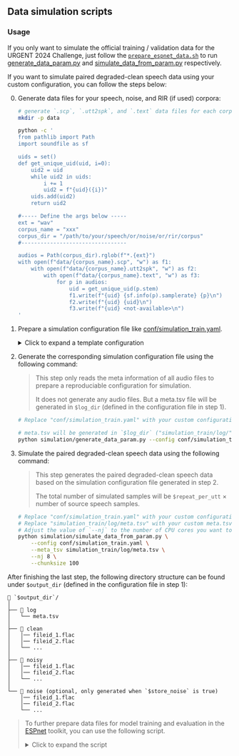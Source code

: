 ## Data simulation scripts

### Usage

If you only want to simulate the official training / validation data for the URGENT 2024 Challenge, just follow the [`prepare_espnet_data.sh`](https://github.com/urgent-challenge/urgent2024_challenge/tree/main/simulation) to run [generate_data_param.py](https://github.com/urgent-challenge/urgent2024_challenge/blob/main/simulation/generate_data_param.py) and [simulate_data_from_param.py](https://github.com/urgent-challenge/urgent2024_challenge/blob/main/simulation/simulate_data_from_param.py) respectively.


If you want to simulate paired degraded-clean speech data using your custom configuration, you can follow the steps below:

0. Generate data files for your speech, noise, and RIR (if used) corpora:
    ```bash
    # generate `.scp`, `.utt2spk`, and `.text` data files for each corpus
    mkdir -p data

    python -c '
    from pathlib import Path
    import soundfile as sf

    uids = set()
    def get_unique_uid(uid, i=0):
        uid2 = uid
        while uid2 in uids:
            i += 1
            uid2 = f"{uid}({i})"
        uids.add(uid2)
        return uid2

    #----- Define the args below -----
    ext = "wav"
    corpus_name = "xxx"
    corpus_dir = "/path/to/your/speech/or/noise/or/rir/corpus"
    #---------------------------------

    audios = Path(corpus_dir).rglob(f"*.{ext}")
    with open(f"data/{corpus_name}.scp", "w") as f1:
        with open(f"data/{corpus_name}.utt2spk", "w") as f2:
            with open(f"data/{corpus_name}.text", "w") as f3:
                for p in audios:
                    uid = get_unique_uid(p.stem)
                    f1.write(f"{uid} {sf.info(p).samplerate} {p}\n")
                    f2.write(f"{uid} {uid}\n")
                    f3.write(f"{uid} <not-available>\n")
    '
    ```

1. Prepare a simulation configuration file like [conf/simulation_train.yaml](https://github.com/urgent-challenge/urgent2024_challenge/blob/main/conf/simulation_train.yaml).

    <details><summary>Click to expand a template configuration</summary><div>

    ```yaml
    speech_scps:
    - /path1/to/speech_corpus1.scp
    - /path1/to/speech_corpus2.scp
    - ...

    speech_utt2spk:
    - /path1/to/speech_corpus1.utt2spk
    - /path1/to/speech_corpus2.utt2spk
    - ...

    speech_text:
    - /path1/to/speech_corpus1.text
    - /path1/to/speech_corpus2.text
    - ...

    log_dir: simulation_dir/log  # for storing meta.tsv
    output_dir: simulation_dir  # for storing generated audios
    repeat_per_utt: 1  # How many times to reuse each speech sample
    seed: 0  # random seed for reproducibility

    noise_scps:
    - /path/to/noise_corpus1.scp
    - /path/to/noise_corpus2.scp
    - ...
    snr_low_bound: -5.0   # lowest SNR in simulation
    snr_high_bound: 20.0  # highest SNR in simulation
    reuse_noise: true   # whether to allow using each noise sample for multiple times
    store_noise: false  # whether to store the generated noise audio files

    # If you don't need reverberation, simply use
    #
    # rir_scps: null
    rir_scps
    - /path/to/rir_corpus1.scp
    - /path/to/rir_corpus2.scp
    - ...
    prob_reverberation: 0.5  # apply RIRs with a probability
    reuse_rir: true  # whether to allow using each RIR sample for multiple times
    
    # If you only want to generate noisy speech data, simply use
    #
    # augmentations: [none]
    # weight_augmentations: [1.0]
    
    augmentations:
    - none  # the first augmentation (do nothing)
    - bandwidth_limitation  # the first augmentation (bandwidth limitation)
    - clipping  # the first augmentation (clipping)
    weight_augmentations:
    - 1.0  # weight for randomly selecting the first augmentation
    - 1.0  # weight for randomly selecting the second augmentation
    - 1.0  # weight for randomly selecting the third augmentation
    # The args below are only used for the clipping distortion
    clipping_min_quantile: [0.0, 0.1]
    clipping_max_quantile: [0.9, 1.0]
    ```
    </div></details>

2. Generate the corresponding simulation configuration file using the following command:
    > This step only reads the meta information of all audio files to prepare a reproduciable configuration for simulation.
    >
    > It does not generate any audio files. But a meta.tsv file will be generated in `$log_dir` (defined in the configuration file in step 1).

    ```bash
    # Replace "conf/simulation_train.yaml" with your custom configuration

    # meta.tsv will be generated in `$log_dir` ("simulation_train/log/" in this example)
    python simulation/generate_data_param.py --config conf/simulation_train.yaml
    ```
3. Simulate the paired degraded-clean speech data using the following command:
    > This step generates the paired degraded-clean speech data based on the simulation configuration file generated in step 2.
    >
    > The total number of simulated samples will be `$repeat_per_utt` × number of source speech samples.

    ```bash
    # Replace "conf/simulation_train.yaml" with your custom configuration
    # Replace "simulation_train/log/meta.tsv" with your custom meta.tsv file
    # Adjust the value of `--nj` to the number of CPU cores you want to use
    python simulation/simulate_data_from_param.py \
        --config conf/simulation_train.yaml \
        --meta_tsv simulation_train/log/meta.tsv \
        --nj 8 \
        --chunksize 100
    ```

After finishing the last step, the following directory structure can be found under `$output_dir` (defined in the configuration file in step 1):
```
📁 `$output_dir`/
│
├── 📁 log
│   └── meta.tsv
│
├── 📁 clean
│   │── fileid_1.flac
│   │── fileid_2.flac
│   └── ...
│
├── 📁 noisy
│   │── fileid_1.flac
│   │── fileid_2.flac
│   └── ...
│
└── 📁 noise (optional, only generated when `$store_noise` is true)
    │── fileid_1.flac
    │── fileid_2.flac
    └── ...
```

> To further prepare data files for model training and evaluation in the [ESPnet](https://github.com/espnet/espnet) toolkit, you can use the following script.
> <details><summary>Click to expand the script</summary><div>
>
> ```bash
> #----- Define the args below -----
> meta_tsv_file=simulation_train/log/meta.tsv
> subset_dir=data/train
> #---------------------------------
> mkdir -p "${subset_dir}"
>
> awk -F"\t" 'NR==1{for(i=1; i<=NF; i++) {if($i=="noisy_path") {n=i; break}} next} NR>1{print($1" "$n)}' "${meta_tsv_file}" | sort -u > "${subset_dir}"/wav.scp 
> awk -F"\t" 'NR==1{for(i=1; i<=NF; i++) {if($i=="speech_sid") {n=i; break}} next} NR>1{print($1" "$n)}' "${meta_tsv_file}" | sort -u > "${subset_dir}"/utt2spk
> utils/utt2spk_to_spk2utt.pl "${subset_dir}"/utt2spk > "${subset_dir}"/spk2utt
> awk -F"\t" 'NR==1{for(i=1; i<=NF; i++) {if($i=="text") {n=i; break}} next} NR>1{print($1" "$n)}' "${meta_tsv_file}" | sort -u > "${subset_dir}"/text
> awk -F"\t" 'NR==1{for(i=1; i<=NF; i++) {if($i=="clean_path") {n=i; break}} next} NR>1{print($1" "$n)}' "${meta_tsv_file}" | sort -u > "${subset_dir}"/spk1.scp 
> awk -F"\t" 'NR==1{for(i=1; i<=NF; i++) {if($i=="fs") {n=i; break}} next} NR>1{print($1" "$n)}' "${meta_tsv_file}" | sort -u > "${subset_dir}"/utt2fs
> awk '{print($1" 1ch_"$2"Hz")}' "${subset_dir}"/utt2fs > "${subset_dir}"/utt2category
> ```
>
> </summary><div>